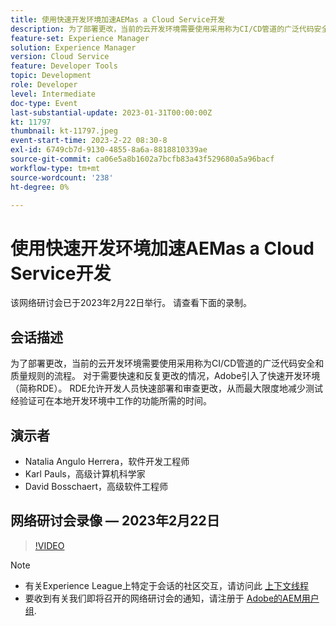 ```yaml
---
title: 使用快速开发环境加速AEMas a Cloud Service开发
description: 为了部署更改，当前的云开发环境需要使用采用称为CI/CD管道的广泛代码安全和质量规则的流程。 对于需要快速和迭代更改的情况，Adobe引入了快速开发环境（简称RDE）。RDE允许开发人员快速部署和审查更改，从而最大限度地减少测试经验证可在本地开发环境中工作的功能所需的时间。
feature-set: Experience Manager
solution: Experience Manager
version: Cloud Service
feature: Developer Tools
topic: Development
role: Developer
level: Intermediate
doc-type: Event
last-substantial-update: 2023-01-31T00:00:00Z
kt: 11797
thumbnail: kt-11797.jpeg
event-start-time: 2023-2-22 08:30-8
exl-id: 6749cb7d-9130-4855-8a6a-8818810339ae
source-git-commit: ca06e5a8b1602a7bcfb83a43f529680a5a96bacf
workflow-type: tm+mt
source-wordcount: '238'
ht-degree: 0%

---
```


# 使用快速开发环境加速AEMas a Cloud Service开发

该网络研讨会已于2023年2月22日举行。 请查看下面的录制。

## 会话描述

为了部署更改，当前的云开发环境需要使用采用称为CI/CD管道的广泛代码安全和质量规则的流程。 对于需要快速和反复更改的情况，Adobe引入了快速开发环境（简称RDE）。
RDE允许开发人员快速部署和审查更改，从而最大限度地减少测试经验证可在本地开发环境中工作的功能所需的时间。

## 演示者

* Natalia Angulo Herrera，软件开发工程师
* Karl Pauls，高级计算机科学家
* David Bosschaert，高级软件工程师

## 网络研讨会录像 — 2023年2月22日

>[!VIDEO](https://video.tv.adobe.com/v/3415876)

>[!NOTE]
>
>* 有关Experience League上特定于会话的社区交互，请访问此 [上下文线程](http://bit.ly/3x1Cl8x)
>* 要收到有关我们即将召开的网络研讨会的通知，请注册于 [Adobe的AEM用户组](https://aem-augs.adobe.com/).

